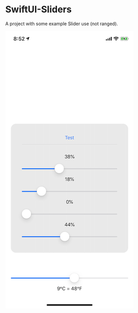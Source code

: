 # SwiftUI-Sliders
A project with some example Slider use (not ranged). 

![Screenshot](./sliders.png)
